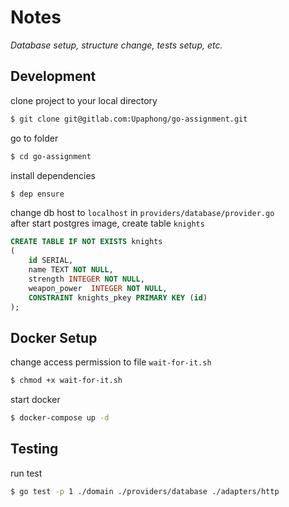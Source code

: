 # Notes

*Database setup, structure change, tests setup, etc.*
## Development
clone project to your local directory
```bash
$ git clone git@gitlab.com:Upaphong/go-assignment.git
```
go to folder
```bash
$ cd go-assignment
```
install dependencies
```bash
$ dep ensure
```
change db host to `localhost` in `providers/database/provider.go`  
after start postgres image, create table `knights`
```sql
CREATE TABLE IF NOT EXISTS knights
(
    id SERIAL,
    name TEXT NOT NULL,
    strength INTEGER NOT NULL,
    weapon_power  INTEGER NOT NULL,
    CONSTRAINT knights_pkey PRIMARY KEY (id)
);
```

## Docker Setup
change access permission to file `wait-for-it.sh`
```bash
$ chmod +x wait-for-it.sh
```
start docker
```bash
$ docker-compose up -d
```

## Testing
run test
```bash
$ go test -p 1 ./domain ./providers/database ./adapters/http
```

